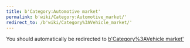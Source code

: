 ```yaml
---
title: b'Category:Automotive market'
permalink: b'wiki/Category:Automotive_market/'
redirect_to: /b'wiki/Category%3AVehicle_market/'
---
```


You should automatically be redirected to [b'Category%3AVehicle market'](/b'wiki/Category%3AVehicle_market/')

